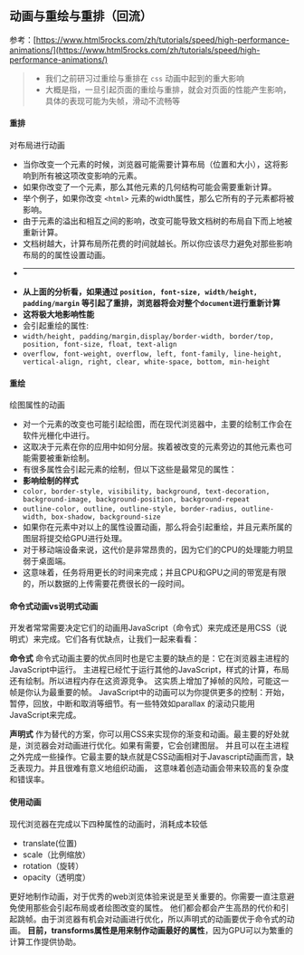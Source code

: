 ## 动画与重绘与重排（回流）

参考：[https://www.html5rocks.com/zh/tutorials/speed/high-performance-animations/](https://www.html5rocks.com/zh/tutorials/speed/high-performance-animations/)

> * 我们之前研习过重绘与重排在 `css` 动画中起到的重大影响
> * 大概是指，一旦引起页面的重绘与重排，就会对页面的性能产生影响，具体的表现可能为失帧，滑动不流畅等


#### 重排

对布局进行动画

* 当你改变一个元素的时候，浏览器可能需要计算布局（位置和大小），这将影响到所有被这项改变影响的元素。
* 如果你改变了一个元素，那么其他元素的几何结构可能会需要重新计算。
* 举个例子，如果你改变 `<html>` 元素的width属性，那么它所有的子元素都将被影响。
* 由于元素的溢出和相互之间的影响，改变可能导致文档树的布局自下而上地被重新计算。
* 文档树越大，计算布局所花费的时间就越长。所以你应该尽力避免对那些影响布局的的属性设置动画。
* ---
* **从上面的分析看，如果通过 `position, font-size, width/height, padding/margin` 等引起了重排，浏览器将会对整个`document`进行重新计算**
* **这将极大地影响性能**
* 会引起重绘的属性:
* `width/height, padding/margin,display/border-width, border/top, position, font-size, float, text-align`
* `overflow, font-weight, overflow, left, font-family, line-height, vertical-align, right, clear, white-space, bottom, min-height`


#### 重绘

绘图属性的动画

* 对一个元素的改变也可能引起绘图，而在现代浏览器中，主要的绘制工作会在软件光栅化中进行。
* 这取决于元素在你的应用中如何分层。挨着被改变的元素旁边的其他元素也可能需要被重新绘制。
* 有很多属性会引起元素的绘制，但以下这些是最常见的属性：
* **影响绘制的样式**
* `color, border-style, visibility, background, text-decoration, background-image, background-position, background-repeat`
* `outline-color, outline, outline-style, border-radius, outline-width, box-shadow, background-size`
* 如果你在元素中对以上的属性设置动画，那么将会引起重绘，并且元素所属的图层将提交给GPU进行处理。
* 对于移动端设备来说，这代价是非常昂贵的，因为它们的CPU的处理能力明显弱于桌面端。
* 这意味着，任务将用更长的时间来完成；并且CPU和GPU之间的带宽是有限的，所以数据的上传需要花费很长的一段时间。


#### 命令式动画vs说明式动画

开发者常常需要决定它们的动画用JavaScript（命令式）来完成还是用CSS（说明式）来完成。它们各有优缺点，让我们一起来看看：

**命令式**
命令式动画主要的优点同时也是它主要的缺点的是：它在浏览器主进程的JavaScript中运行。
主进程已经忙于运行其他的JavaScript，样式的计算，布局还有绘制。所以进程内存在这资源竞争。
这实质上增加了掉帧的风险，可能这一帧是你认为最重要的帧。
JavaScript中的动画可以为你提供更多的控制：开始，暂停，回放，中断和取消等细节。有一些特效如parallax 的滚动只能用JavaScript来完成。

**声明式**
作为替代的方案，你可以用CSS来实现你的渐变和动画。最主要的好处就是，浏览器会对动画进行优化。如果有需要，它会创建图层。
并且可以在主进程之外完成一些操作。它最主要的缺点就是CSS动画相对于Javascript动画而言，缺乏表现力。并且很难有意义地组织动画，
这意味着创造动画会带来较高的复杂度和错误率。


#### 使用动画

现代浏览器在完成以下四种属性的动画时，消耗成本较低

* translate(位置)
* scale（比例缩放）
* rotation（旋转）
* opacity（透明度）

更好地制作动画，对于优秀的web浏览体验来说是至关重要的。你需要一直注意避免使用那些会引起布局或者绘图改变的属性。
他们都会都会产生高昂的代价和引起跳帧。由于浏览器有机会对动画进行优化，所以声明式的动画要优于命令式的动画。
**目前，transforms属性是用来制作动画最好的属性**，因为GPU可以为繁重的计算工作提供协助。
